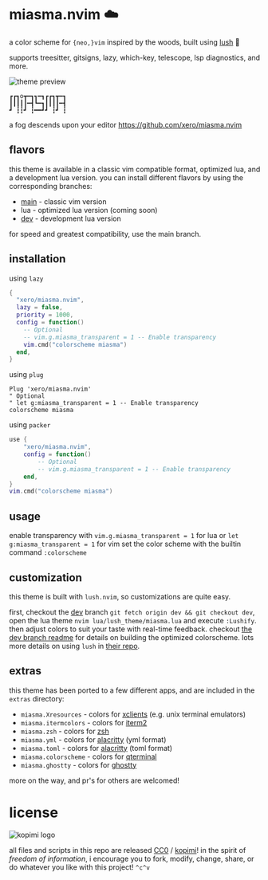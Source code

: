 # miasma.nvim ☁️

a color scheme for `{neo,}vim` inspired by the woods, built using [lush](https://github.com/rktjmp/lush.nvim) 👄

supports treesitter, gitsigns, lazy, which-key, telescope, lsp diagnostics, and more.

![theme preview](https://raw.githubusercontent.com/xero/miasma.nvim/main/preview.png)
```
┏┏┓o┳━┓┓━┓┏┏┓┳━┓
┃┃┃┃┃━┫┗━┓┃┃┃┃━┫
┛ ┇┇┛ ┇━━┛┛ ┇┛ ┇
```
a fog descends upon your editor
https://github.com/xero/miasma.nvim

## flavors

this theme is available in a classic vim compatible format, optimized lua, and a development lua version. you can install different flavors by using the corresponding branches:

* [main](https://github.com/xero/miasma.nvim/tree/main) - classic vim version
* lua - optimized lua version (coming soon)
* [dev](https://github.com/xero/miasma.nvim/tree/dev) - development lua version

for speed and greatest compatibility, use the main branch.

## installation

using `lazy`

```lua
{
  "xero/miasma.nvim",
  lazy = false,
  priority = 1000,
  config = function()
    -- Optional
    -- vim.g.miasma_transparent = 1 -- Enable transparency
    vim.cmd("colorscheme miasma")
  end,
}
```

using `plug`

```vim
Plug 'xero/miasma.nvim'
" Optional
" let g:miasma_transparent = 1 -- Enable transparency
colorscheme miasma
```

using `packer`

```lua
use {
    "xero/miasma.nvim",
    config = function()
        -- Optional
        -- vim.g.miasma_transparent = 1 -- Enable transparency
    end,
}
vim.cmd("colorscheme miasma")
```

## usage

enable transparency with `vim.g.miasma_transparent = 1` for lua or `let g:miasma_transparent = 1` for vim 
set the color scheme with the builtin command `:colorscheme`

## customization

this theme is built with `lush.nvim`, so customizations are quite easy.

first, checkout the [dev](https://github.com/xero/miasma.nvim/tree/dev) branch `git fetch origin dev && git checkout dev`, open the lua theme `nvim lua/lush_theme/miasma.lua` and execute `:Lushify`. then adjust colors to suit your taste with real-time feedback. checkout [the dev branch readme](https://github.com/xero/miasma.nvim/blob/dev/README.md) for details on building the optimized colorscheme. lots more details on using `lush` in [their repo](https://github.com/rktjmp/lush.nvim).

## extras

this theme has been ported to a few different apps, and are included in the `extras` directory:

* `miasma.Xresources` - colors for [xclients](https://wiki.archlinux.org/title/x_resources) (e.g. unix terminal emulators)
* `miasma.itermcolors` - colors for [iterm2](https://iterm2.com)
* `miasma.zsh` - colors for [zsh](https://zsh.org)
* `miasma.yml` - colors for [alacritty](https://alacritty.org) (yml format)
* `miasma.toml` - colors for [alacritty](https://alacritty.org) (toml format)
* `miasma.colorscheme` - colors for [qterminal](https://github.com/lxqt/qterminal)
* `miasma.ghostty` - colors for [ghostty](https://ghostty.org/)

more on the way, and pr's for others are welcomed!

# license

![kopimi logo](https://gist.githubusercontent.com/xero/cbcd5c38b695004c848b73e5c1c0c779/raw/6b32899b0af238b17383d7a878a69a076139e72d/kopimi-sm.png)

all files and scripts in this repo are released [CC0](https://creativecommons.org/publicdomain/zero/1.0/) / [kopimi](https://kopimi.com)! in the spirit of _freedom of information_, i encourage you to fork, modify, change, share, or do whatever you like with this project! `^c^v`
